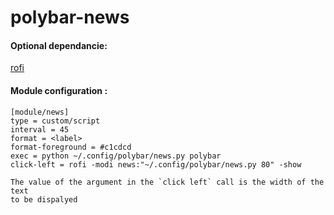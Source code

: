 # polybar-news

#### Optional dependancie:
[rofi](https://github.com/davatorium/rofi)
#### Module configuration :
```
[module/news]
type = custom/script
interval = 45
format = <label>
format-foreground = #c1cdcd
exec = python ~/.config/polybar/news.py polybar
click-left = rofi -modi news:"~/.config/polybar/news.py 80" -show

The value of the argument in the `click left` call is the width of the text
to be dispalyed
```
